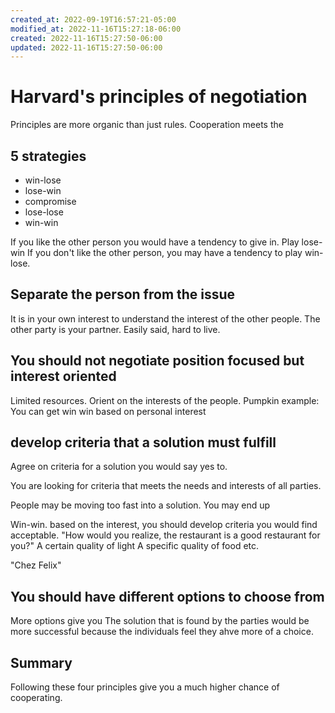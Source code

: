 ```yaml
---
created_at: 2022-09-19T16:57:21-05:00
modified_at: 2022-11-16T15:27:18-06:00
created: 2022-11-16T15:27:50-06:00
updated: 2022-11-16T15:27:50-06:00
---
```


# Harvard's principles of negotiation

Principles are more organic than just rules.
Cooperation meets the 

## 5 strategies
- win-lose
- lose-win
- compromise
- lose-lose
- win-win

If you like the other person you would have a tendency to give in.  Play lose-win
If you don't like the other person, you may have a tendency to play win-lose.

## Separate the person from the issue
It is in your own interest to understand the interest of the other people.
The other party is your partner.  Easily said, hard to live.

## You should not negotiate position focused but interest oriented
Limited resources.  Orient on the interests of the people.
Pumpkin example: 
You can get win win based on personal interest

## develop criteria that a solution must fulfill
Agree on criteria for a solution you would say yes to.

You are looking for criteria that meets the needs and interests of all parties.

People may be moving too fast into a solution.  You may end up 

Win-win.  based on the interest, you should develop criteria you would find acceptable.
"How would you realize, the restaurant is a good restaurant for you?"
	A certain quality of light
	A specific quality of food
	etc.

"Chez Felix"

## You should have different options to choose from 
More options give you
The solution that is found by the parties would be more successful because the individuals feel they ahve more of a choice.

## Summary

Following these four principles give you a much higher chance of cooperating.
